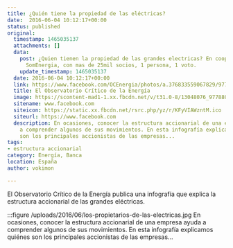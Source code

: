 ```yaml
---
title: ¿Quién tiene la propiedad de las eléctricas?
date:  2016-06-04 10:12:17+00:00
status: published
original:
  timestamp: 1465035137
  attachments: []
  data:
    post: ¿Quien tienen la propiedad de las grandes electricas? En cooperativas como
      SomEnergia, con mas de 25mil socios, 1 persona, 1 voto.
    update_timestamp: 1465035137
  date: 2016-06-04 10:12:17+00:00
  link: https://www.facebook.com/OCEnergia/photos/a.376833559067829/977880782296434/?type=3&theater
  title: El Observatorio Crítico de la Energía
  image: https://scontent-mad1-1.xx.fbcdn.net/v/t31.0-8/13048076_977880782296434_8965421227275695342_o.jpg?_nc_cat=103&_nc_sid=2d5d41&_nc_ohc=FS5wlWjTqiEAX8nGNgy&_nc_ht=scontent-mad1-1.xx&oh=014376f5387324babb44e4109cf59baf&oe=5FA89C55
  sitename: www.facebook.com
  siteicon: https://static.xx.fbcdn.net/rsrc.php/yz/r/KFyVIAWzntM.ico
  siteurl: https://www.facebook.com
  description: En ocasiones, conocer la estructura accionarial de una empresa ayuda
    a comprender algunos de sus movimientos. En esta infografía explicamos quiénes
    son los principales accionistas de las empresas...
tags:
- estructura accionarial
category: Energía, Banca
location: España
author: vokimon

---
```

El Observatorio Crítico de la Energía publica una infografía
que explica la estructura accionarial de las grandes eléctricas.

:::figure /uploads/2016/06/los-propietarios-de-las-electricas.jpg
    En ocasiones, conocer la estructura accionarial de una empresa
    ayuda a comprender algunos de sus movimientos.
    En esta infografía explicamos quiénes son los principales accionistas de las empresas...

